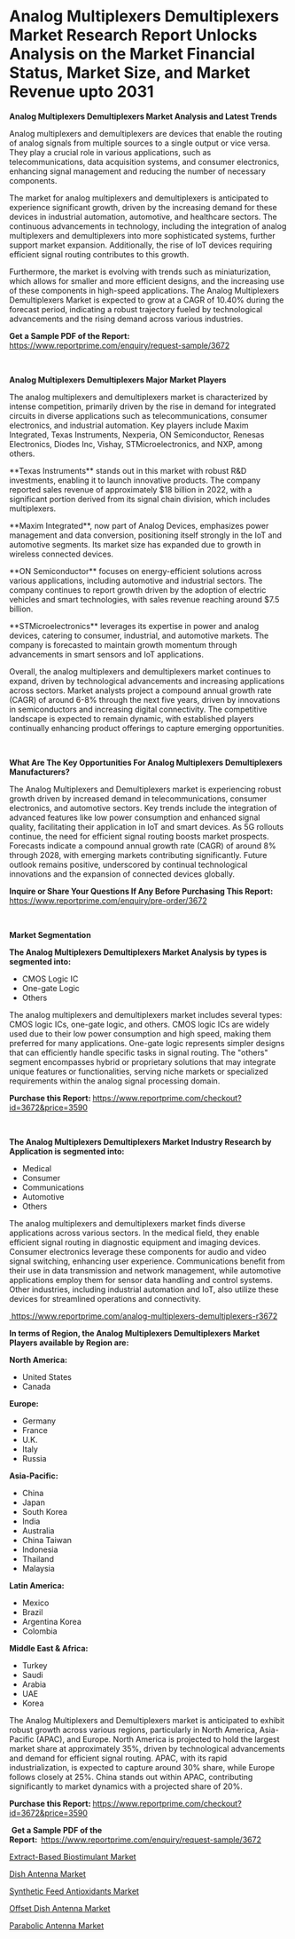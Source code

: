 <p><h1>Analog Multiplexers Demultiplexers Market Research Report Unlocks Analysis on the Market Financial Status, Market Size, and Market Revenue upto 2031</h1></p><p><strong>Analog Multiplexers Demultiplexers Market Analysis and Latest Trends</strong></p>
<p><p>Analog multiplexers and demultiplexers are devices that enable the routing of analog signals from multiple sources to a single output or vice versa. They play a crucial role in various applications, such as telecommunications, data acquisition systems, and consumer electronics, enhancing signal management and reducing the number of necessary components. </p><p>The market for analog multiplexers and demultiplexers is anticipated to experience significant growth, driven by the increasing demand for these devices in industrial automation, automotive, and healthcare sectors. The continuous advancements in technology, including the integration of analog multiplexers and demultiplexers into more sophisticated systems, further support market expansion. Additionally, the rise of IoT devices requiring efficient signal routing contributes to this growth.</p><p>Furthermore, the market is evolving with trends such as miniaturization, which allows for smaller and more efficient designs, and the increasing use of these components in high-speed applications. The Analog Multiplexers Demultiplexers Market is expected to grow at a CAGR of 10.40% during the forecast period, indicating a robust trajectory fueled by technological advancements and the rising demand across various industries.</p></p>
<p><strong>Get a Sample PDF of the Report:&nbsp;</strong> <a href="https://www.reportprime.com/enquiry/request-sample/3672">https://www.reportprime.com/enquiry/request-sample/3672</a></p>
<p>&nbsp;</p>
<p><strong>Analog Multiplexers Demultiplexers Major Market Players</strong></p>
<p><p>The analog multiplexers and demultiplexers market is characterized by intense competition, primarily driven by the rise in demand for integrated circuits in diverse applications such as telecommunications, consumer electronics, and industrial automation. Key players include Maxim Integrated, Texas Instruments, Nexperia, ON Semiconductor, Renesas Electronics, Diodes Inc, Vishay, STMicroelectronics, and NXP, among others.</p><p>**Texas Instruments** stands out in this market with robust R&D investments, enabling it to launch innovative products. The company reported sales revenue of approximately $18 billion in 2022, with a significant portion derived from its signal chain division, which includes multiplexers.</p><p>**Maxim Integrated**, now part of Analog Devices, emphasizes power management and data conversion, positioning itself strongly in the IoT and automotive segments. Its market size has expanded due to growth in wireless connected devices.</p><p>**ON Semiconductor** focuses on energy-efficient solutions across various applications, including automotive and industrial sectors. The company continues to report growth driven by the adoption of electric vehicles and smart technologies, with sales revenue reaching around $7.5 billion.</p><p>**STMicroelectronics** leverages its expertise in power and analog devices, catering to consumer, industrial, and automotive markets. The company is forecasted to maintain growth momentum through advancements in smart sensors and IoT applications.</p><p>Overall, the analog multiplexers and demultiplexers market continues to expand, driven by technological advancements and increasing applications across sectors. Market analysts project a compound annual growth rate (CAGR) of around 6-8% through the next five years, driven by innovations in semiconductors and increasing digital connectivity. The competitive landscape is expected to remain dynamic, with established players continually enhancing product offerings to capture emerging opportunities.</p></p>
<p>&nbsp;</p>
<p><strong>What Are The Key Opportunities For Analog Multiplexers Demultiplexers Manufacturers?</strong></p>
<p><p>The Analog Multiplexers and Demultiplexers market is experiencing robust growth driven by increased demand in telecommunications, consumer electronics, and automotive sectors. Key trends include the integration of advanced features like low power consumption and enhanced signal quality, facilitating their application in IoT and smart devices. As 5G rollouts continue, the need for efficient signal routing boosts market prospects. Forecasts indicate a compound annual growth rate (CAGR) of around 8% through 2028, with emerging markets contributing significantly. Future outlook remains positive, underscored by continual technological innovations and the expansion of connected devices globally.</p></p>
<p><strong>Inquire or Share Your Questions If Any Before Purchasing This Report:</strong> <a href="https://www.reportprime.com/enquiry/pre-order/3672">https://www.reportprime.com/enquiry/pre-order/3672</a></p>
<p>&nbsp;</p>
<p><strong>Market Segmentation</strong></p>
<p><strong>The Analog Multiplexers Demultiplexers Market Analysis by types is segmented into:</strong></p>
<p><ul><li>CMOS Logic IC</li><li>One-gate Logic</li><li>Others</li></ul></p>
<p><p>The analog multiplexers and demultiplexers market includes several types: CMOS logic ICs, one-gate logic, and others. CMOS logic ICs are widely used due to their low power consumption and high speed, making them preferred for many applications. One-gate logic represents simpler designs that can efficiently handle specific tasks in signal routing. The "others" segment encompasses hybrid or proprietary solutions that may integrate unique features or functionalities, serving niche markets or specialized requirements within the analog signal processing domain.</p></p>
<p><strong>Purchase this Report:&nbsp;</strong><a href="https://www.reportprime.com/checkout?id=3672&price=3590">https://www.reportprime.com/checkout?id=3672&price=3590</a></p>
<p>&nbsp;</p>
<p><strong>The Analog Multiplexers Demultiplexers Market Industry Research by Application is segmented into:</strong></p>
<p><ul><li>Medical</li><li>Consumer</li><li>Communications</li><li>Automotive</li><li>Others</li></ul></p>
<p><p>The analog multiplexers and demultiplexers market finds diverse applications across various sectors. In the medical field, they enable efficient signal routing in diagnostic equipment and imaging devices. Consumer electronics leverage these components for audio and video signal switching, enhancing user experience. Communications benefit from their use in data transmission and network management, while automotive applications employ them for sensor data handling and control systems. Other industries, including industrial automation and IoT, also utilize these devices for streamlined operations and connectivity.</p></p>
<p><a href="https://www.reportprime.com/analog-multiplexers-demultiplexers-r3672">&nbsp;https://www.reportprime.com/analog-multiplexers-demultiplexers-r3672</a></p>
<p><strong>In terms of Region, the Analog Multiplexers Demultiplexers Market Players available by Region are:</strong></p>
<p>
    <p> <strong> North America: </strong>
        <ul>
            <li>United States</li>
            <li>Canada</li>
        </ul>
        </p> 
    <p> <strong> Europe: </strong>
        <ul>
            <li>Germany</li>
            <li>France</li>
            <li>U.K.</li>
            <li>Italy</li>
            <li>Russia</li>
        </ul>
        </p> 
    <p> <strong> Asia-Pacific: </strong>
        <ul>
            <li>China</li>
            <li>Japan</li>
            <li>South Korea</li>
            <li>India</li>
            <li>Australia</li>
            <li>China Taiwan</li>
            <li>Indonesia</li>
            <li>Thailand</li>
            <li>Malaysia</li>
        </ul>
        </p> 
    <p> <strong> Latin America: </strong>
        <ul>
            <li>Mexico</li>
            <li>Brazil</li>
            <li>Argentina Korea</li>
            <li>Colombia</li>
        </ul>
        </p> 
    <p> <strong> Middle East & Africa: </strong>
        <ul>
            <li>Turkey</li>
            <li>Saudi</li>
            <li>Arabia</li>
            <li>UAE</li>
            <li>Korea</li>
        </ul>
    </p>
    </p>
<p><p>The Analog Multiplexers and Demultiplexers market is anticipated to exhibit robust growth across various regions, particularly in North America, Asia-Pacific (APAC), and Europe. North America is projected to hold the largest market share at approximately 35%, driven by technological advancements and demand for efficient signal routing. APAC, with its rapid industrialization, is expected to capture around 30% share, while Europe follows closely at 25%. China stands out within APAC, contributing significantly to market dynamics with a projected share of 20%.</p></p>
<p><strong>Purchase this Report: </strong><a href="https://www.reportprime.com/checkout?id=3672&price=3590">https://www.reportprime.com/checkout?id=3672&price=3590</a></p>
<p>&nbsp;<strong>Get a Sample PDF of the Report:&nbsp;&nbsp;</strong><a href="https://www.reportprime.com/enquiry/request-sample/3672">https://www.reportprime.com/enquiry/request-sample/3672</a></p>
<p><strong></strong></p>
<p><p><a href="https://issuu.com/reportprime-2/docs/extract-based-biostimulant-market-s_c7059a9fdcca51">Extract-Based Biostimulant Market</a></p><p><a href="https://www.linkedin.com/pulse/global-perspectives-dish-antenna-market-trends-forecast-2024-l3r9f?trackingId=xUWF0sdvTSuIol8BD%2FfL%2Fw%3D%3D">Dish Antenna Market</a></p><p><a href="https://issuu.com/reportprime-2/docs/synthetic-feed-antioxidants-market-_75a25d7c7fa288">Synthetic Feed Antioxidants Market</a></p><p><a href="https://www.linkedin.com/pulse/offset-dish-antenna-market2024-2031-industry-insights-investment-w0raf?trackingId=V2WATunyTEGIf5UzuFLXZw%3D%3D">Offset Dish Antenna Market</a></p><p><a href="https://www.linkedin.com/pulse/role-parabolic-antenna-market-applications-aerospacemaritimeland-mobileothers-sqh0f?trackingId=q6U9UI1fQeaXZEBRsP7aRw%3D%3D">Parabolic Antenna Market</a></p></p>